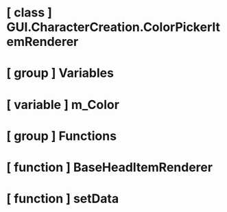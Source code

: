 # [ class ] GUI.CharacterCreation.ColorPickerItemRenderer

# [ group ] Variables

# [ variable ] m_Color

# [ group ] Functions

# [ function ] BaseHeadItemRenderer

# [ function ] setData

